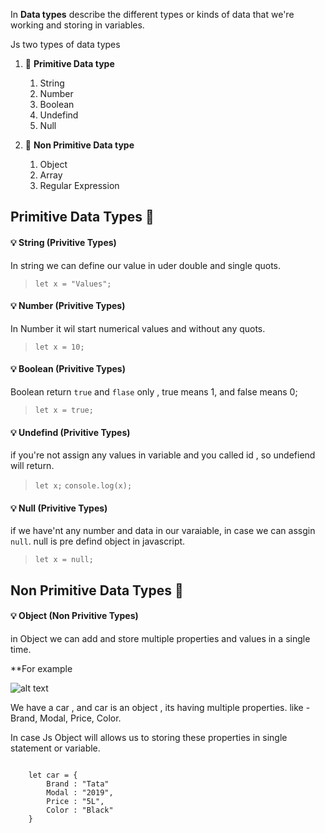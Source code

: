 In **Data types** describe the different types or kinds of data that we're working and storing in variables.

Js two types of data types

1. 🚥 **Primitive Data type**
    1. String
    2. Number
    3. Boolean
    4. Undefind
    5. Null  

2. 🚥 **Non Primitive Data type**
    1. Object
    2. Array
    3. Regular Expression
  

## Primitive Data Types 🎯

#### 💡 String (Privitive Types)
 
In string we can define our value in uder double and single quots.

> <code>let x = "Values";</code>

#### 💡 Number (Privitive Types)
 
In Number it wil start numerical values and without any quots.

> <code>let x = 10;</code>

#### 💡 Boolean (Privitive Types)
 
Boolean return <code>true</code> and <code>flase</code> only , true means 1, and false means 0;

> <code>let x = true;</code>

#### 💡 Undefind (Privitive Types)
 
if you're not assign any values in variable and you called id , so undefiend will return.

> <code>let x;</code>
> <code>console.log(x);</code>

#### 💡 Null (Privitive Types)
 
if we have'nt any number and data in our varaiable, in case we can assgin <code>null</code>. null is pre defind object in javascript.

> <code>let x = null;</code>


## Non Primitive Data Types 🎯


#### 💡 Object (Non Privitive Types)
 
in Object we can add and store multiple properties and values in a single time.

**For example

![alt text](https://img.icons8.com/emoji/2x/oncoming-automobile.png)

We have a car , and car is an object , its having multiple properties. like - 
Brand, Modal, Price, Color.

In case Js Object will allows us to storing these properties in single statement or variable.

<code>
    let car = {
        Brand : "Tata"
        Modal : "2019",
        Price : "5L",
        Color : "Black"
    }
</code>


